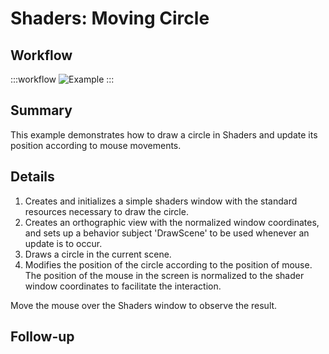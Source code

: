 # Shaders: Moving Circle

## Workflow

:::workflow
![Example](~/workflows/BonsaiExamples/BonVision/MovingCircle/MovingCircle.bonsai)
:::

## Summary
This example demonstrates how to draw a circle in Shaders and update its position according to mouse movements.

## Details
1. Creates and initializes a simple shaders window with the standard resources necessary to draw the circle. 
2. Creates an orthographic view with the normalized window coordinates, and sets up a behavior subject 'DrawScene' to be used whenever an update is to occur.
3. Draws a circle in the current scene. 
4. Modifies the position of the circle according to the position of mouse. The position of the mouse in  the screen is normalized to the shader window coordinates to facilitate the interaction.

Move the mouse over the Shaders window to observe the result.

## Follow-up


